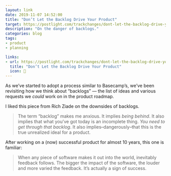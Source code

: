 ```yaml
---
layout: link
date: 2019-11-07 14:52:00
title: "Don’t Let the Backlog Drive Your Product"
target: https://postlight.com/trackchanges/dont-let-the-backlog-drive-your-product
description: "On the danger of backlogs."
categories: blog
tags:
- product
- planning

links:
- url: https://postlight.com/trackchanges/dont-let-the-backlog-drive-your-product
  title: "Don’t Let the Backlog Drive Your Product"
  icon: 📑
---
```


As we’ve started to adopt a process similar to Basecamp’s, we’ve been revisiting how we think about “backlogs” — the list of ideas and various requests we _could_ work on in the product roadmap.

I liked this piece from Rich Ziade on the downsides of backlogs.

> The term “backlog” makes me anxious. It implies _being behind_. It also implies that what you’ve got today is an incomplete thing. _You need to get through that backlog_. It also implies–dangerously–that this is the true unrealized ideal for a product.

After working on a (now) successful product for almost 10 years, this one is familiar:

> When any piece of software makes it out into the world, inevitably feedback follows. The bigger the impact of the software, the louder and more varied the feedback. It’s actually a sign of success.
